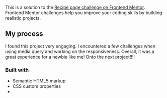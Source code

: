 This is a solution to the [Recipe page challenge on Frontend Mentor](https://www.frontendmentor.io/challenges/recipe-page-KiTsR8QQKm). Frontend Mentor challenges help you improve your coding skills by building realistic projects. 

## My process
I found this project very engaging. I encountered a few challenges when using media query and working on the responsiveness.
Overall, it was a great experience for a newbie like me!
Onto the next project!!!!

### Built with

- Semantic HTML5 markup
- CSS custom properties
- 
